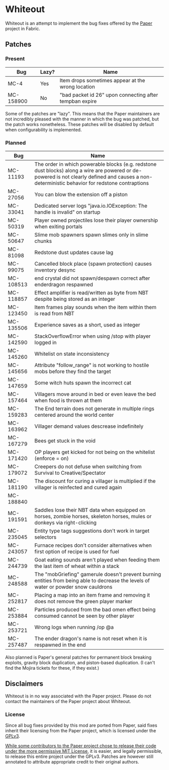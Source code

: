 # Whiteout

Whiteout is an attempt to implement the bug fixes offered by the [Paper](https://github.com/PaperMC/Paper) project in Fabric.

## Patches
### Present

| Bug       | Lazy? | Name                                                    |
|-----------|-------|---------------------------------------------------------|
| MC-4      | Yes   | Item drops sometimes appear at the wrong location       |
| MC-158900 | No    | "bad packet id 26" upon connecting after tempban expire |

Some of the patches are "lazy". This means that the Paper maintainers are not incredibly pleased with the manner in which the bug was patched, but the patch works nonetheless. These patches will be disabled by default when configurability is implemented.

### Planned

| Bug       | Name                                                                                                                                                                                            |
|-----------|-------------------------------------------------------------------------------------------------------------------------------------------------------------------------------------------------|
| MC-11193  | The order in which powerable blocks (e.g. redstone dust blocks) along a wire are powered or de-powered is not clearly defined and causes a non-deterministic behavior for redstone contraptions |
| MC-27056  | You can blow the extension off a piston                                                                                                                                                         |
| MC-33041  | Dedicated server logs "java.io.IOException: The handle is invalid" on startup                                                                                                                   |
| MC-50319  | Player owned projectiles lose their player ownership when exiting portals                                                                                                                       |
| MC-50647  | Slime mob spawners spawn slimes only in slime chunks                                                                                                                                            |
| MC-81098  | Redstone dust updates cause lag                                                                                                                                                                 |
| MC-99075  | Cancelled block place (spawn protection) causes inventory desync                                                                                                                                |
| MC-108513 | end crystal did not spawn/despawn correct after enderdragon respawned                                                                                                                           |
| MC-118857 | Effect amplifier is read/written as byte from NBT despite being stored as an integer                                                                                                            |
| MC-123450 | Item frames play sounds when the item within them is read from NBT                                                                                                                              |
| MC-135506 | Experience saves as a short, used as integer                                                                                                                                                    |
| MC-142590 | StackOverflowError when using /stop with player logged in                                                                                                                                       |
| MC-145260 | Whitelist on state inconsistency                                                                                                                                                                |
| MC-145656 | Attribute "follow_range" is not working to hostile mobs before they find the target                                                                                                             |
| MC-147659 | Some witch huts spawn the incorrect cat                                                                                                                                                         |
| MC-157464 | Villagers move around in bed or even leave the bed when food is thrown at them                                                                                                                  |
| MC-159283 | The End terrain does not generate in multiple rings centered around the world center                                                                                                            |
| MC-163962 | Villager demand values descrease indefinitely                                                                                                                                                   |
| MC-167279 | Bees get stuck in the void                                                                                                                                                                      |
| MC-171420 | OP players get kicked for not being on the whitelist (enforce = on)                                                                                                                             |
| MC-179072 | Creepers do not defuse when switching from Survival to Creative/Spectator                                                                                                                       |
| MC-181190 | The discount for curing a villager is multiplied if the villager is reinfected and cured again                                                                                                  |
| MC-188840 |                                                                                                                                                                                                 |
| MC-191591 | Saddles lose their NBT data when equipped on horses, zombie horses, skeleton horses, mules or donkeys via right-clicking                                                                        |
| MC-235045 | Entity type tags suggestions don't work in target selectors                                                                                                                                     |
| MC-243057 | Furnace recipes don't consider alternatives when first option of recipe is used for fuel                                                                                                        |
| MC-244739 | Goat eating sounds aren't played when feeding them the last item of wheat within a stack                                                                                                        |
| MC-248588 | The "mobGriefing" gamerule doesn't prevent burning entities from being able to decrease the levels of water or powder snow cauldrons                                                            |
| MC-252817 | Placing a map into an item frame and removing it does not remove the green player marker                                                                                                        |
| MC-253884 | Particles produced from the bad omen effect being consumed cannot be seen by other player                                                                                                       |
| MC-253721 | Wrong logs when running /op @a                                                                                                                                                                  |
| MC-257487 | The ender dragon's name is not reset when it is respawned in the end                                                                                                                            |

Also planned is Paper's general patches for permanent block breaking exploits, gravity block duplication, and piston-based duplication. (I can't find the Mojira tickets for these, if they exist.)

## Disclaimers

Whiteout is in no way associated with the Paper project. Please do not contact the maintainers of the Paper project about Whiteout.

### License

Since all bug fixes provided by this mod are ported from Paper, said fixes inherit their licensing from the Paper project, which is licensed under the [GPLv3](LICESE).

[While some contributors to the Paper project chose to release their code under the more permissive MIT License](https://github.com/PaperMC/Paper/blob/master/LICENSE.md), it is easier, and legally permissible, to release this entire project under the GPLv3. Patches are however still annotated to attribute appropriate credit to their original authors.